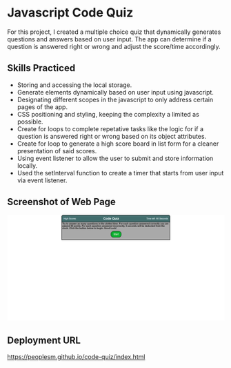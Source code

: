 # Javascript Code Quiz

For this project, I created a multiple choice quiz that dynamically generates questions and answers based on user input. The app can determine if a question is answered right or wrong and adjust the score/time accordingly.

## Skills Practiced

- Storing and accessing the local storage.
- Generate elements dynamically based on user input using javascript.
- Designating different scopes in the javascript to only address certain pages of the app.
- CSS positioning and styling, keeping the complexity a limited as possible.
- Create for loops to complete repetative tasks like the logic for if a question is answered right or wrong based on its object attributes.
- Create for loop to generate a high score board in list form for a cleaner presentation of said scores.
- Using event listener to allow the user to submit and store information locally.
- Used the setInterval function to create a timer that starts from user input via event listener.

## Screenshot of Web Page

![alt text](./assets/images/code-quiz-screenshot.png)

## Deployment URL

https://peoplesm.github.io/code-quiz/index.html
